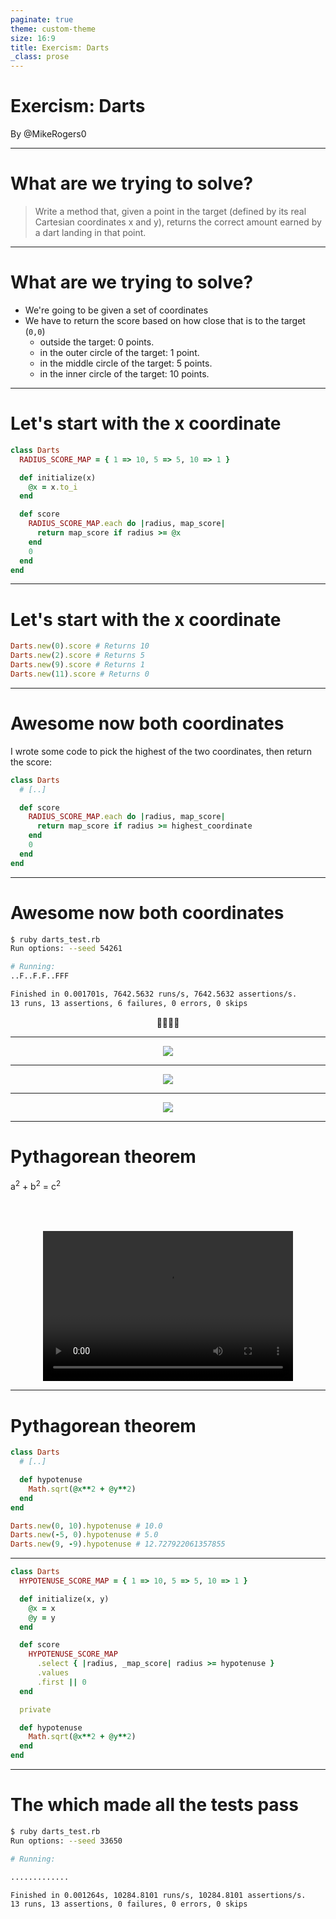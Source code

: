 ```yaml
---
paginate: true
theme: custom-theme
size: 16:9
title: Exercism: Darts
_class: prose
---
```


<!-- _class: lead -->

# Exercism: Darts

By @MikeRogers0

---
<!-- _class: lead -->

# What are we trying to solve?

> Write a method that, given a point in the target (defined by its real Cartesian coordinates x and y), returns the correct amount earned by a dart landing in that point.


---
<!--

-->
# What are we trying to solve?

- We're going to be given a set of coordinates
- We have to return the score based on how close that is to the target (`0,0`)
  - outside the target: 0 points.
  - in the outer circle of the target: 1 point.
  - in the middle circle of the target: 5 points.
  - in the inner circle of the target: 10 points.

---
<!--
I wanted to find a way to return the correct score based on
a single coordinate.
I even converted it to an integer to make it easier on myself.
-->

# Let's start with the x coordinate

```ruby
class Darts
  RADIUS_SCORE_MAP = { 1 => 10, 5 => 5, 10 => 1 }

  def initialize(x)
    @x = x.to_i
  end

  def score
    RADIUS_SCORE_MAP.each do |radius, map_score|
      return map_score if radius >= @x
    end
    0
  end
end
```

---
<!--
That worked as we hoped!
-->

# Let's start with the x coordinate

```ruby
Darts.new(0).score # Returns 10
Darts.new(2).score # Returns 5
Darts.new(9).score # Returns 1
Darts.new(11).score # Returns 0
```

---

# Awesome now both coordinates

I wrote some code to pick the highest of the two coordinates, then return the score:


```ruby {6}
class Darts
  # [..]

  def score
    RADIUS_SCORE_MAP.each do |radius, map_score|
      return map_score if radius >= highest_coordinate
    end
    0
  end
end
```

---

# Awesome now both coordinates

```bash
$ ruby darts_test.rb
Run options: --seed 54261

# Running:
..F..F.F..FFF

Finished in 0.001701s, 7642.5632 runs/s, 7642.5632 assertions/s.
13 runs, 13 assertions, 6 failures, 0 errors, 0 skips
```

<center class="text-2xl">
🤔🤔🤔🤔
</center>

---
<!--
What was I doing wrong?
Let's draw it out!

If we look at 9,-9 my "take the biggest coordinates" wasn't so full proof. It would have worked if these were squares.

What we need to do is figure is if the point is within one of the arches.
-->

<center>
  <img src="/Exercisms/Darts/images/mapped_points.svg" />
</center>

---
<!--
This distance.
-->

<center>
  <img src="/Exercisms/Darts/images/mapped_points-with-line.svg" />
</center>

---
<!--
Oh, a triangle!
-->

<center>
  <img src="/Exercisms/Darts/images/mapped_points-with-triangle.svg" />
</center>

---
<!--
We need to use Pythagorean theorem!
-->
<!-- _class: lead -->

# Pythagorean theorem

a<sup>2</sup> + b<sup>2</sup> = c<sup>2</sup>

<center style="margin-top: 4rem;">
  <video preload="auto" autoplay="true" loop="true" playsinline="" aria-label="Adventure Time Finn GIF" src="/Exercisms/Darts/images/mathematical.mp4" type="video/mp4" width="400" height="240"></video>
</center>

---
<!--
We need to use Pythagorean theorem!
-->

# Pythagorean theorem

```ruby
class Darts
  # [..]

  def hypotenuse
    Math.sqrt(@x**2 + @y**2)
  end
end

Darts.new(0, 10).hypotenuse # 10.0
Darts.new(-5, 0).hypotenuse # 5.0
Darts.new(9, -9).hypotenuse # 12.727922061357855
```
---
<!--
We need to use Pythagorean theorem!
-->

```ruby
class Darts
  HYPOTENUSE_SCORE_MAP = { 1 => 10, 5 => 5, 10 => 1 }

  def initialize(x, y)
    @x = x
    @y = y
  end

  def score
    HYPOTENUSE_SCORE_MAP
      .select { |radius, _map_score| radius >= hypotenuse }
      .values
      .first || 0
  end

  private

  def hypotenuse
    Math.sqrt(@x**2 + @y**2)
  end
end

```

---

# The which made all the tests pass


```bash
$ ruby darts_test.rb  
Run options: --seed 33650

# Running:

.............

Finished in 0.001264s, 10284.8101 runs/s, 10284.8101 assertions/s.
13 runs, 13 assertions, 0 failures, 0 errors, 0 skips
```
